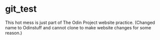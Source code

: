 # git_test

This hot mess is just part of The Odin Project website practice. 
(Changed name to Odinstuff and cannot clone to make website changes for some reason.)
